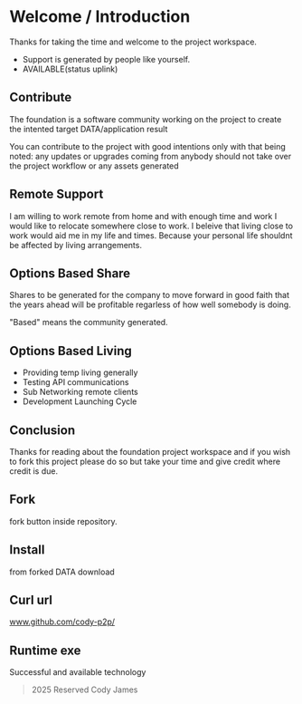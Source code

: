 # Welcome / Introduction

Thanks for taking the time and welcome to the project workspace.
- Support is generated by people like yourself.
- AVAILABLE(status uplink)
  
## Contribute

The foundation is a software community working on the project
to create the intented target DATA/application result

You can contribute to the project with good intentions only
with that being noted: any updates or upgrades coming from anybody
should not take over the project workflow or any assets generated


## Remote Support

I am willing to work remote from home and with enough time and work
I would like to relocate somewhere close to work. I beleive that living
close to work would aid me in my life and times. Because your personal life
shouldnt be affected by living arrangements.

## Options Based Share

Shares to be generated for the company to move forward in good faith that the years ahead will be profitable
regarless of how well somebody is doing.

"Based" means the community generated.

## Options Based Living

- Providing temp living generally
- Testing API communications
-   Sub Networking remote clients
- Development Launching Cycle

## Conclusion

Thanks for reading about the foundation project workspace
and if you wish to fork this project please do so but take your time
and give credit where credit is due.

## Fork 

fork button inside repository.

## Install

from forked DATA download

## Curl url

www.github.com/cody-p2p/

## Runtime exe

Successful and available technology

> 2025 Reserved Cody James
